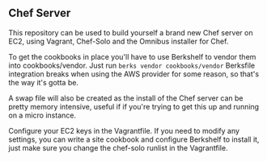 ## Chef Server ##

This repository can be used to build yourself a brand new Chef server on EC2, using Vagrant, Chef-Solo and the Omnibus installer for Chef. 

To get the cookbooks in place you'll have to use Berkshelf to vendor them into cookbooks/vendor. Just run 
```berks vendor cookbooks/vendor```
Berksfile integration breaks when using the AWS provider for some reason, so that's the way it's gotta be.

A swap file will also be created as the install of the Chef server can be pretty memory intensive, useful if if you're trying to get this up and running on a micro instance.

Configure your EC2 keys in the Vagrantfile.
If you need to modify any settings, you can write a site cookbook and configure Berkshelf to install it, just make sure you change the chef-solo runlist in the Vagrantfile.
